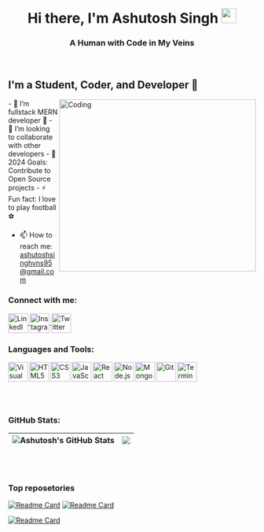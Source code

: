 <h1 align="center">Hi there, I'm Ashutosh Singh <img src="https://raw.githubusercontent.com/MartinHeinz/MartinHeinz/master/wave.gif" width="30px"></h1>
<h3 align="center">A Human with Code in My Veins</h3>
<br/>



## I'm a Student, Coder, and Developer 🚀
<img align="right" alt="Coding" width="400" height = "350" src="https://camo.githubusercontent.com/a4c584bce1c41271485d28f92aaf9f581b3c88b68ca723b6edfd58b4ba988c2b/68747470733a2f2f63646e2e6472696262626c652e636f6d2f75736572732f313138373833362f73637265656e73686f74732f363533393432392f70726f6772616d65722e676966">
- 🌱 I’m fullstack MERN developer 🤣
- 👯 I’m looking to collaborate with other developers
- 🥅 2024 Goals: Contribute to Open Source projects
- ⚡ Fun fact: I love to play football ⚽

  

  


- 📫 How to reach me: [ashutoshsinghvns95@gmail.com](mailto:ashutoshsinghvns95@gmail.com)


<h3 align="left">Connect with me:</h3>
<p align="left">
  <a href="https://www.linkedin.com/in/ashutosh-singh-292b13197/" target="blank">
    <img align="center" src="https://img.icons8.com/color/48/000000/linkedin.png" alt="LinkedIn" height="40" width="40" />
  </a>

  <a href="https://www.instagram.com/your_username" target="blank">
    <img align="center" src="https://img.icons8.com/color/48/FF69B4/instagram-new.png" alt="Instagram" height="40" width="40" />
  </a>

  <a href="https://twitter.com/ASHUTOSH_618" target="blank">
    <img align="center" src="https://img.icons8.com/color/48/1DA1F2/twitter.png" alt="Twitter" height="40" width="40" />
  </a>
  <!-- Add more social media icons and links as needed -->
</p>

### Languages and Tools:

<img align="left" alt="Visual Studio Code" width="40px" src="https://img.icons8.com/color/48/000000/visual-studio-code-2019.png" />
<img align="left" alt="HTML5" width="40px" src="https://img.icons8.com/color/48/000000/html-5.png" />
<img align="left" alt="CSS3" width="40px" src="https://img.icons8.com/color/48/000000/css3.png" />
<img align="left" alt="JavaScript" width="40px" src="https://img.icons8.com/color/48/000000/javascript.png" />
<img align="left" alt="React" width="40px" src="https://img.icons8.com/office/48/000000/react.png" />
<img align="left" alt="Node.js" width="40px" src="https://img.icons8.com/color/48/000000/nodejs.png" />
<img align="left" alt="MongoDB" width="40px" src="https://img.icons8.com/color/48/000000/mongodb.png" />
<img align="left" alt="Git" width="40px" src="https://img.icons8.com/color/48/000000/git.png" />
<img align="left" alt="Terminal" width="40px" src="https://img.icons8.com/fluent/48/000000/console.png" />
<!-- Add more languages and tools icons as needed -->
<br />
<br />
<br/>
<br/>
<br/>

### GitHub Stats:

|![Ashutosh's GitHub Stats](https://github-readme-stats.vercel.app/api?username=ashutosh2720&show_icons=true&count_private=true&theme=dark) | <a ><img align="center" src="https://github-readme-stats.vercel.app/api/top-langs/?username=ashutosh2720&layout=compact&theme=dark&hide_border=true" /></a> |
| ------------- | ------------- |

<br/>
<br/>

### Top reposetories

 [![Readme Card](https://github-readme-stats.vercel.app/api/pin/?username=ashutosh2720&repo=connectin-social-media-app&layout=compact&theme=dark&hide_border=true)](https://github.com/ashutosh2720/connectin-social-media-app) 
 [![Readme Card](https://github-readme-stats.vercel.app/api/pin/?username=ashutosh2720&repo=anix-cart-ecommerce&layout=compact&theme=dark&hide_border=true)](https://github.com/ashutosh2720/anix-cart-ecommerce) 

[![Readme Card](https://github-readme-stats.vercel.app/api/pin/?username=ashutosh2720&repo=universal-recorder&layout=compact&theme=dark&hide_border=true)](https://github.com/ashutosh2720/universal-recorder)  



<br />




